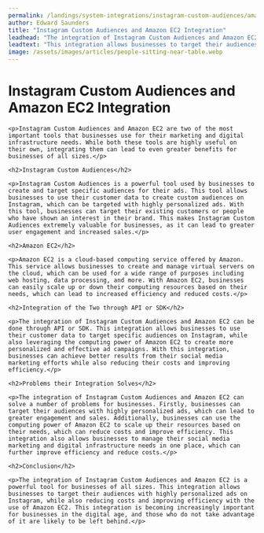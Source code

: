 ```yaml
---
permalink: /landings/system-integrations/instagram-custom-audiences/amazon-ec2
author: Edward Saunders
title: "Instagram Custom Audiences and Amazon EC2 Integration"
leadhead: "The integration of Instagram Custom Audiences and Amazon EC2 is a powerful tool for businesses of all sizes"
leadtext: "This integration allows businesses to target their audiences with highly personalized ads on Instagram, while also reducing costs and improving efficiency with the use of Amazon EC2. This integration is becoming increasingly important for businesses in the digital age, and those who do not take advantage of it are likely to be left behind."
image: /assets/images/articles/people-sitting-near-table.webp
---
```

<div class="arttext">    <h1>Instagram Custom Audiences and Amazon EC2 Integration</h1>
  
    <p>Instagram Custom Audiences and Amazon EC2 are two of the most important tools that businesses use for their marketing and digital infrastructure needs. While both these tools are highly useful on their own, integrating them can lead to even greater benefits for businesses of all sizes.</p>

    <h2>Instagram Custom Audiences</h2>

    <p>Instagram Custom Audiences is a powerful tool used by businesses to create and target specific audiences for their ads. This tool allows businesses to use their customer data to create custom audiences on Instagram, which can be targeted with highly personalized ads. With this tool, businesses can target their existing customers or people who have shown an interest in their brand. This makes Instagram Custom Audiences extremely valuable for businesses, as it can lead to greater user engagement and increased sales.</p>

    <h2>Amazon EC2</h2>

    <p>Amazon EC2 is a cloud-based computing service offered by Amazon. This service allows businesses to create and manage virtual servers on the cloud, which can be used for a wide range of purposes including web hosting, data processing, and more. With Amazon EC2, businesses can easily scale up or down their computing resources based on their needs, which can lead to increased efficiency and reduced costs.</p>

    <h2>Integration of the Two through API or SDK</h2>

    <p>The integration of Instagram Custom Audiences and Amazon EC2 can be done through API or SDK. This integration allows businesses to use their customer data to target specific audiences on Instagram, while also leveraging the computing power of Amazon EC2 to create more personalized and effective ad campaigns. With this integration, businesses can achieve better results from their social media marketing efforts while also reducing their costs and improving efficiency.</p>

    <h2>Problems their Integration Solves</h2>

    <p>The integration of Instagram Custom Audiences and Amazon EC2 can solve a number of problems for businesses. Firstly, businesses can target their audiences with highly personalized ads, which can lead to greater engagement and sales. Additionally, businesses can use the computing power of Amazon EC2 to scale up their resources based on their needs, which can reduce costs and improve efficiency. This integration also allows businesses to manage their social media marketing and digital infrastructure needs in one place, which can further improve efficiency and reduce costs.</p>

    <h2>Conclusion</h2>

    <p>The integration of Instagram Custom Audiences and Amazon EC2 is a powerful tool for businesses of all sizes. This integration allows businesses to target their audiences with highly personalized ads on Instagram, while also reducing costs and improving efficiency with the use of Amazon EC2. This integration is becoming increasingly important for businesses in the digital age, and those who do not take advantage of it are likely to be left behind.</p>

</div>